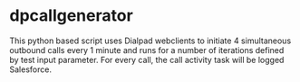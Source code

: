 # dpcallgenerator

This python based script uses Dialpad webclients to initiate 4 simultaneous outbound calls every 1 minute and runs for a number of iterations defined by test input parameter. For every call, the call activity task will be logged Salesforce.
